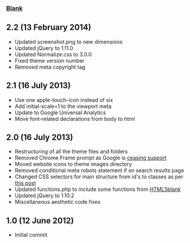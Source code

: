 ### [Blank](http://www.schalkburger.za.net/free-blank-wordpress-theme/)

## 2.2 (13 February 2014)

* Updated screenshot.png to new dimensions
* Updated jQuery to 1.11.0
* Updated Normalize.css to 3.0.0
* Fixed theme version number
* Removed meta copyright tag

## 2.1 (16 July 2013)

* Use one apple-touch-icon instead of six 
* Add initial-scale=1 to the viewport meta
* Update to Google Universal Analytics
* Move font-related declarations from body to html

## 2.0 (16 July 2013)

* Restructuring of all the theme files and folders
* Removed Chrome Frame prompt as Google is [ceasing support](http://blog.chromium.org/2013/06/retiring-chrome-frame.html)
* Moved website icons to theme images directory
* Removed conditional meta robots statement if on search results page
* Changed CSS selectors for main structure from id's to classes as per [this post](http://csswizardry.com/2011/09/when-using-ids-can-be-a-pain-in-the-class/)
* Updated functions.php to include some functions from [HTML5blank](http://html5blank.com/)
* Updated jQuery to 1.10.2
* Miscellaneous aesthetic code fixes

## 1.0 (12 June 2012)

* Initial commit